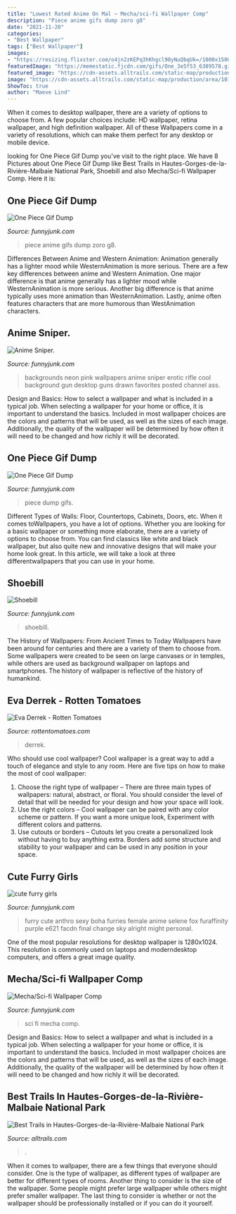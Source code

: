 ```yaml
---
title: "Lowest Rated Anime On Mal ~ Mecha/sci-fi Wallpaper Comp"
description: "Piece anime gifs dump zoro g8"
date: "2021-11-20"
categories:
- "Best Wallpaper"
tags: ["Best Wallpaper"]
images:
- "https://resizing.flixster.com/o4jn2zKEPq3hKhgcl90yNuQbqUk=/1000x1500/v1.bjs3NDg2MjI7ajsxODU0ODsxMjAwOzEwMDA7MTUwMA"
featuredImage: "https://memestatic.fjcdn.com/gifs/One_3e5f53_6389578.gif"
featured_image: "https://cdn-assets.alltrails.com/static-map/production/area/10169016/parks-canada-quebec-hautes-gorges-de-la-riviere-malbaie-national-park-10169016-20200205123242000000000-1200x630-3-41580955628.jpg"
image: "https://cdn-assets.alltrails.com/static-map/production/area/10169016/parks-canada-quebec-hautes-gorges-de-la-riviere-malbaie-national-park-10169016-20200205123242000000000-1200x630-3-41580955628.jpg"
ShowToc: true
author: "Maeve Lind"
---
```



When it comes to desktop wallpaper, there are a variety of options to choose from. A few popular choices include: HD wallpaper, retina wallpaper, and high definition wallpaper. All of these Wallpapers come in a variety of resolutions, which can make them perfect for any desktop or mobile device. 

	

		
looking for One Piece Gif Dump you've visit to the right place. We have 8 Pictures about One Piece Gif Dump like Best Trails in Hautes-Gorges-de-la-Rivière-Malbaie National Park, Shoebill and also Mecha/Sci-fi Wallpaper Comp. Here it is:
		
    
## One Piece Gif Dump

<img loading=lazy src="https://memestatic.fjcdn.com/gifs/One_7b0b1c_6389578.gif" onerror="this.onerror=null;this.src='https://tse1.mm.bing.net/th?id=OIP.ewscNu5gJiJ1lAwbLKvvIwHaEt&amp;pid=15.1';" alt="One Piece Gif Dump">

_Source: funnyjunk.com_

>piece anime gifs dump zoro g8. 

	

Differences Between Anime and Western Animation: Animation generally has a lighter mood while WesternAnimation is more serious.
There are a few key differences between anime and Western Animation. One major difference is that anime generally has a lighter mood while WesternAnimation is more serious. Another big difference is that anime typically uses more animation than WesternAnimation. Lastly, anime often features characters that are more humorous than WestAnimation characters.

    
## Anime Sniper.

<img loading=lazy src="https://static.fjcdn.com/large/pictures/fe/15/fe152a_3812409.jpg" onerror="this.onerror=null;this.src='https://tse4.mm.bing.net/th?id=OIP.G8oDxFa86U2NLCKnL8B2WgHaE7&amp;pid=15.1';" alt="Anime Sniper.">

_Source: funnyjunk.com_

>backgrounds neon pink wallpapers anime sniper erotic rifle cool background gun desktop guns drawn favorites posted channel ass. 

	

Design and Basics: How to select a wallpaper and what is included in a typical job.
When selecting a wallpaper for your home or office, it is important to understand the basics. Included in most wallpaper choices are the colors and patterns that will be used, as well as the sizes of each image. Additionally, the quality of the wallpaper will be determined by how often it will need to be changed and how richly it will be decorated.

    
## One Piece Gif Dump

<img loading=lazy src="https://memestatic.fjcdn.com/gifs/One_3e5f53_6389578.gif" onerror="this.onerror=null;this.src='https://tse4.mm.bing.net/th?id=OIP.OzxS7UNGDEwZOi7c0KjQTgHaD_&amp;pid=15.1';" alt="One Piece Gif Dump">

_Source: funnyjunk.com_

>piece dump gifs. 

	

Different Types of Walls: Floor, Countertops, Cabinets, Doors, etc.
When it comes toWallpapers, you have a lot of options. Whether you are looking for a basic wallpaper or something more elaborate, there are a variety of options to choose from. You can find classics like white and black wallpaper, but also quite new and innovative designs that will make your home look great. In this article, we will take a look at three differentwallpapers that you can use in your home.

    
## Shoebill

<img loading=lazy src="https://memestatic.fjcdn.com/pictures/Shoebill_a79f0a_6214614.jpg" onerror="this.onerror=null;this.src='https://tse3.mm.bing.net/th?id=OIP.bJGqSrrGKyB1SqxzEZJe4AHaIT&amp;pid=15.1';" alt="Shoebill">

_Source: funnyjunk.com_

>shoebill. 

	

The History of Wallpapers: From Ancient Times to Today
Wallpapers have been around for centuries and there are a variety of them to choose from. Some wallpapers were created to be seen on large canvases or in temples, while others are used as background wallpaper on laptops and smartphones. The history of wallpaper is reflective of the history of humankind.

    
## Eva Derrek - Rotten Tomatoes

<img loading=lazy src="https://resizing.flixster.com/o4jn2zKEPq3hKhgcl90yNuQbqUk=/1000x1500/v1.bjs3NDg2MjI7ajsxODU0ODsxMjAwOzEwMDA7MTUwMA" onerror="this.onerror=null;this.src='https://tse4.mm.bing.net/th?id=OIP.jy_HxDdBb5FX5O43az9mawHaLH&amp;pid=15.1';" alt="Eva Derrek - Rotten Tomatoes">

_Source: rottentomatoes.com_

>derrek. 

	

Who should use cool wallpaper?
Cool wallpaper is a great way to add a touch of elegance and style to any room. Here are five tips on how to make the most of cool wallpaper: 
1) Choose the right type of wallpaper – There are three main types of wallpapers: natural, abstract, or floral. You should consider the level of detail that will be needed for your design and how your space will look. 
2) Use the right colors – Cool wallpaper can be paired with any color scheme or pattern. If you want a more unique look, Experiment with different colors and patterns. 
3) Use cutouts or borders – Cutouts let you create a personalized look without having to buy anything extra. Borders add some structure and stability to your wallpaper and can be used in any position in your space.

    
## Cute Furry Girls

<img loading=lazy src="https://memestatic.fjcdn.com/pictures/Cute_941e35_6399339.jpg" onerror="this.onerror=null;this.src='https://tse2.mm.bing.net/th?id=OIP.lWS6CXHO-4U-Of1oz4LILQHaMO&amp;pid=15.1';" alt="cute furry girls">

_Source: funnyjunk.com_

>furry cute anthro sexy boha furries female anime selene fox furaffinity purple e621 facdn final change sky alright might personal. 

	

One of the most popular resolutions for desktop wallpaper is 1280x1024. This resolution is commonly used on laptops and moderndesktop computers, and offers a great image quality.

    
## Mecha/Sci-fi Wallpaper Comp

<img loading=lazy src="https://2static.fjcdn.com/large/pictures/80/a3/80a3dc_5834560.jpg" onerror="this.onerror=null;this.src='https://tse4.mm.bing.net/th?id=OIP.EMLGmNnJ2R1ZoBNd12O8xwE8DF&amp;pid=15.1';" alt="Mecha/Sci-fi Wallpaper Comp">

_Source: funnyjunk.com_

>sci fi mecha comp. 

	

Design and Basics: How to select a wallpaper and what is included in a typical job.
When selecting a wallpaper for your home or office, it is important to understand the basics. Included in most wallpaper choices are the colors and patterns that will be used, as well as the sizes of each image. Additionally, the quality of the wallpaper will be determined by how often it will need to be changed and how richly it will be decorated.

    
## Best Trails In Hautes-Gorges-de-la-Rivière-Malbaie National Park

<img loading=lazy src="https://cdn-assets.alltrails.com/static-map/production/area/10169016/parks-canada-quebec-hautes-gorges-de-la-riviere-malbaie-national-park-10169016-20200205123242000000000-1200x630-3-41580955628.jpg" onerror="this.onerror=null;this.src='https://tse3.mm.bing.net/th?id=OIP.5fsCosrPOYkibH7Kss5ADQHaD4&amp;pid=15.1';" alt="Best Trails in Hautes-Gorges-de-la-Rivière-Malbaie National Park">

_Source: alltrails.com_

>. 

	

When it comes to wallpaper, there are a few things that everyone should consider. One is the type of wallpaper, as different types of wallpaper are better for different types of rooms. Another thing to consider is the size of the wallpaper. Some people might prefer large wallpaper while others might prefer smaller wallpaper. The last thing to consider is whether or not the wallpaper should be professionally installed or if you can do it yourself.

